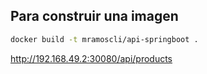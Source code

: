 ## Para construir una imagen

```sh
docker build -t mramoscli/api-springboot .
```
http://192.168.49.2:30080/api/products